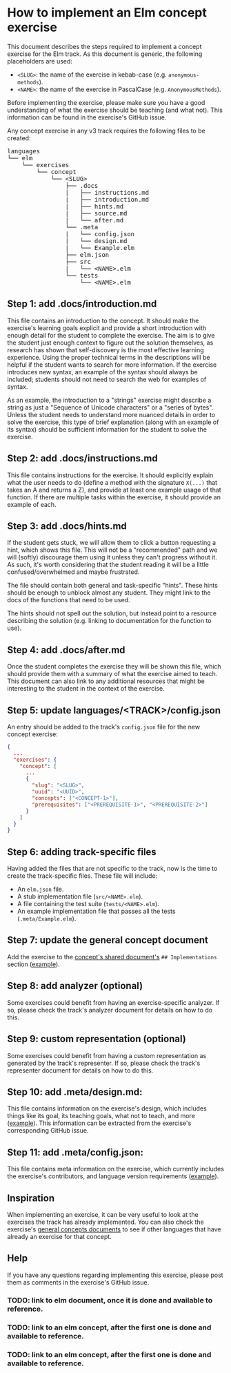 # How to implement an Elm concept exercise

This document describes the steps required to implement a concept exercise for the Elm track. As this document is generic, the following placeholders are used:

- `<SLUG>`: the name of the exercise in kebab-case (e.g. `anonymous-methods`).
- `<NAME>`: the name of the exercise in PascalCase (e.g. `AnonymousMethods`).

Before implementing the exercise, please make sure you have a good understanding of what the exercise should be teaching (and what not). This information can be found in the exercise's GitHub issue.

Any concept exercise in any v3 track requires the following files to be created:

<pre>
languages
└── elm
    └── exercises
        └── concept
            └── &lt;SLUG&gt;
                ├── .docs
                |   ├── instructions.md
                |   ├── introduction.md
                |   ├── hints.md
                |   ├── source.md
                |   └── after.md
                └── .meta
                |   └── config.json
                |   └── design.md
                |   └── Example.elm
                ├── elm.json
                ├── src
                |   └── &lt;NAME&gt;.elm
                └── tests
                    └── &lt;NAME&gt;.elm
</pre>

## Step 1: add .docs/introduction.md

This file contains an introduction to the concept. It should make the exercise's learning goals explicit and provide a short introduction with enough detail for the student to complete the exercise. The aim is to give the student just enough context to figure out the solution themselves, as research has shown that self-discovery is the most effective learning experience. Using the proper technical terms in the descriptions will be helpful if the student wants to search for more information. If the exercise introduces new syntax, an example of the syntax should always be included; students should not need to search the web for examples of syntax.

As an example, the introduction to a "strings" exercise might describe a string as just a "Sequence of Unicode characters" or a "series of bytes". Unless the student needs to understand more nuanced details in order to solve the exercise, this type of brief explanation (along with an example of its syntax) should be sufficient information for the student to solve the exercise.

## Step 2: add .docs/instructions.md

This file contains instructions for the exercise. It should explicitly explain what the user needs to do (define a method with the signature `X(...)` that takes an A and returns a Z), and provide at least one example usage of that function. If there are multiple tasks within the exercise, it should provide an example of each.

## Step 3: add .docs/hints.md

If the student gets stuck, we will allow them to click a button requesting a hint, which shows this file. This will not be a "recommended" path and we will (softly) discourage them using it unless they can't progress without it. As such, it's worth considering that the student reading it will be a little confused/overwhelmed and maybe frustrated.

The file should contain both general and task-specific "hints". These hints should be enough to unblock almost any student. They might link to the docs of the functions that need to be used.

The hints should not spell out the solution, but instead point to a resource describing the solution (e.g. linking to documentation for the function to use).

## Step 4: add .docs/after.md

Once the student completes the exercise they will be shown this file, which should provide them with a summary of what the exercise aimed to teach. This document can also link to any additional resources that might be interesting to the student in the context of the exercise.

## Step 5: update languages/&lt;TRACK&gt;/config.json

An entry should be added to the track's `config.json` file for the new concept exercise:

```json
{
  ...
  "exercises": {
    "concept": [
      ...
      {
        "slug": "<SLUG>",
        "uuid": "<UUID>",
        "concepts": ["<CONCEPT-1>"],
        "prerequisites": ["<PREREQUISITE-1>", "<PREREQUISITE-2>"]
      }
    ]
  }
}
```

## Step 6: adding track-specific files

Having added the files that are not specific to the track, now is the time to create the track-specific files. These file will include:

- An `elm.json` file.
- A stub implementation file (`src/<NAME>.elm`).
- A file containing the test suite (`tests/<NAME>.elm`).
- An example implementation file that passes all the tests (`.meta/Example.elm`).

## Step 7: update the general concept document

Add the exercise to the [concept's shared document's][reference] `## Implementations` section ([example](https://github.com/exercism/v3/blob/master/reference/types/string.md#implementations)).

## Step 8: add analyzer (optional)

Some exercises could benefit from having an exercise-specific analyzer. If so, please check the track's analyzer document for details on how to do this.

## Step 9: custom representation (optional)

Some exercises could benefit from having a custom representation as generated by the track's representer. If so, please check the track's representer document for details on how to do this.

## Step 10: add .meta/design.md:

This file contains information on the exercise's design, which includes things like its goal, its teaching goals, what not to teach, and more ([example][meta-design]). This information can be extracted from the exercise's corresponding GitHub issue.

## Step 11: add .meta/config.json:

This file contains meta information on the exercise, which currently includes the exercise's contributors, and language version requirements ([example][meta-config-json]).

## Inspiration

When implementing an exercise, it can be very useful to look at the exercises the track has already implemented. You can also check the exercise's [general concepts documents][reference] to see if other languages that have already an exercise for that concept.

## Help

If you have any questions regarding implementing this exercise, please post them as comments in the exercise's GitHub issue.

### TODO: link to elm document, once it is done and available to reference.

[reference]: ../../csharp/reference/README.md

### TODO: link to an elm concept, after the first one is done and available to reference.

[meta-design]: ../../csharp/exercises/concept/flag-enums/.meta/design.md

### TODO: link to an elm concept, after the first one is done and available to reference.

[meta-config-json]: ../../csharp/exercises/concept/flag-enums/.meta/config.json
